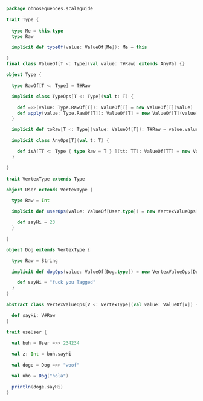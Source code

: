 
```scala
package ohnosequences.scalaguide

trait Type {
  
  type Me = this.type
  type Raw

  implicit def typeOf(value: ValueOf[Me]): Me = this

}
final class ValueOf[T <: Type](val value: T#Raw) extends AnyVal {}

object Type {

  type RawOf[T <: Type] = T#Raw

  implicit class TypeOps[T <: Type](val t: T) {

    def =>>(value: Type.RawOf[T]): ValueOf[T] = new ValueOf[T](value)
    def apply(value: Type.RawOf[T]): ValueOf[T] = new ValueOf[T](value)
  }

  implicit def toRaw[T <: Type](value: ValueOf[T]): T#Raw = value.value

  implicit class AnyOps[T](val t: T) {

    def isA[TT <: Type { type Raw = T } ](tt: TT): ValueOf[TT] = new ValueOf[TT](t)
  }

}

trait VertexType extends Type

object User extends VertexType { 

  type Raw = Int

  implicit def userOps(value: ValueOf[User.type]) = new VertexValueOps[User.type](value) {

    def sayHi = 23
  }

}

object Dog extends VertexType {

  type Raw = String

  implicit def dogOps(value: ValueOf[Dog.type]) = new VertexValueOps[Dog.type](value) {

    def sayHi = "fuck you Tagged"
  }
}

abstract class VertexValueOps[V <: VertexType](val value: ValueOf[V]) {

  def sayHi: V#Raw
}

trait useUser {
  
  val buh = User =>> 234234

  val z: Int = buh.sayHi

  val doge = Dog =>> "woof"

  val uho = Dog("hola")

  println(doge.sayHi)
}


```




[test/scala/monoidsExample.scala]: ../../test/scala/monoidsExample.scala.md
[test/scala/errors.scala]: ../../test/scala/errors.scala.md
[main/scala/override.scala]: override.scala.md
[main/scala/typeMembers.scala]: typeMembers.scala.md
[main/scala/taggedTypes.scala]: taggedTypes.scala.md
[main/scala/refinementsAndWith.scala]: refinementsAndWith.scala.md
[main/scala/typeclasses.scala]: typeclasses.scala.md
[main/scala/existentials.scala]: existentials.scala.md
[main/scala/errors.scala]: errors.scala.md